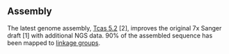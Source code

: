 Assembly
--------

The latest genome assembly, [Tcas
5.2](https://i5k.nal.usda.gov/tribolium-castaneum) \[2\], improves the
original 7x Sanger draft \[1\] with additional NGS data. 90% of the
assembled sequence has been mapped to [linkage
groups](/Tribolium_castaneum/Location/Genome).
